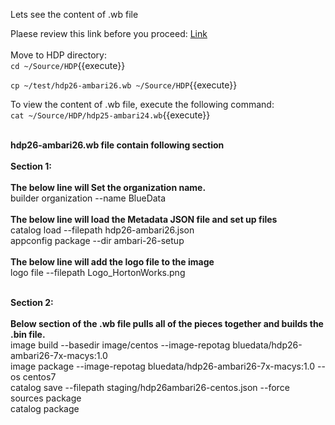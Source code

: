 Lets see the content of .wb file  <br>

Plaese review this link before you proceed: [Link](http://docs.bluedata.com/awb34_updating-an-existing-image)<br>
<br>
Move to HDP directory:<br>
`cd ~/Source/HDP`{{execute}}<br>

`cp ~/test/hdp26-ambari26.wb ~/Source/HDP`{{execute}}

To view the content of .wb file, execute the following command:<br>
`cat ~/Source/HDP/hdp25-ambari24.wb`{{execute}}

<br><strong>hdp26-ambari26.wb file contain following section</strong>
<br>
<br><b>Section 1:</b> <br>
<br><b>The below line will Set the organization name.</b>
<br>builder organization --name BlueData
<br>
<br><b>The below line will load the Metadata JSON file and set up files</b>
<br>catalog load --filepath hdp26-ambari26.json
<br>appconfig package --dir ambari-26-setup
<br>
<br><b>The below line will add the logo file to the image</b>
<br>logo file --filepath Logo_HortonWorks.png

<br><b>Section 2:</b> <br>
<br><b>Below section of the .wb file pulls all of the pieces together and builds the .bin file.</b>
<br>image build --basedir image/centos --image-repotag bluedata/hdp26-ambari26-7x-macys:1.0
<br>image package --image-repotag bluedata/hdp26-ambari26-7x-macys:1.0 --os centos7
<br>catalog save --filepath staging/hdp26ambari26-centos.json --force
<br>sources package
<br>catalog package



